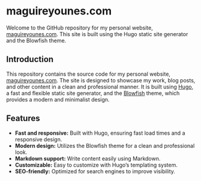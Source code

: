 # maguireyounes.com

Welcome to the GitHub repository for my personal website, [maguireyounes.com](https://maguireyounes.com). This site is built using the Hugo static site generator and the Blowfish theme.

## Introduction

This repository contains the source code for my personal website, [maguireyounes.com](https://maguireyounes.com). The site is designed to showcase my work, blog posts, and other content in a clean and professional manner. It is built using [Hugo](https://gohugo.io/), a fast and flexible static site generator, and the [Blowfish](https://themes.gohugo.io/themes/blowfish/) theme, which provides a modern and minimalist design.

## Features

- **Fast and responsive:** Built with Hugo, ensuring fast load times and a responsive design.
- **Modern design:** Utilizes the Blowfish theme for a clean and professional look.
- **Markdown support:** Write content easily using Markdown.
- **Customizable:** Easy to customize with Hugo’s templating system.
- **SEO-friendly:** Optimized for search engines to improve visibility.
